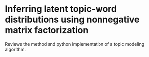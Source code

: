 # Inferring latent topic-word distributions using nonnegative matrix factorization

Reviews the method and python implementation of a topic modeling algorithm.